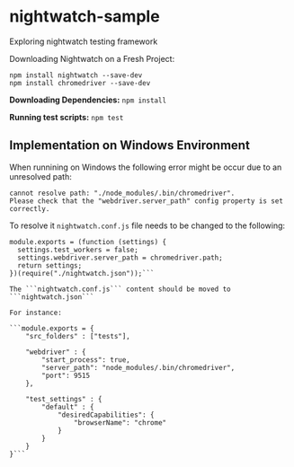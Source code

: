 # nightwatch-sample
Exploring nightwatch testing framework

Downloading Nightwatch on a Fresh Project:
```
npm install nightwatch --save-dev
npm install chromedriver --save-dev
```

**Downloading Dependencies:**
```npm install```

**Running test scripts:**
```npm test```

## Implementation on Windows Environment

When runnining on Windows the following error might be occur due to an unresolved path:

```
cannot resolve path: "./node_modules/.bin/chromedriver".
Please check that the "webdriver.server_path" config property is set correctly.
```

To resolve it ```nightwatch.conf.js``` file needs to be changed to the following:

```const chromedriver = require("chromedriver");
module.exports = (function (settings) {
  settings.test_workers = false;
  settings.webdriver.server_path = chromedriver.path;
  return settings;
})(require("./nightwatch.json"));```

The ```nightwatch.conf.js``` content should be moved to ```nightwatch.json```

For instance:

```module.exports = {
    "src_folders" : ["tests"],
    
    "webdriver" : {
        "start_process": true,
        "server_path": "node_modules/.bin/chromedriver",
        "port": 9515
    },
    
    "test_settings" : {
        "default" : {
            "desiredCapabilities": {
                "browserName": "chrome"
            }
        }
    }    
}```


